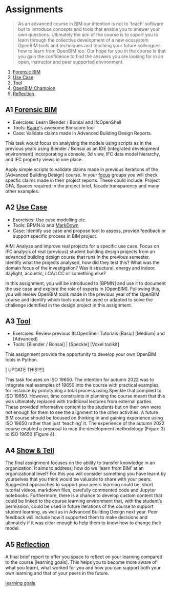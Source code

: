 # Assignments

>As an advanced course in BIM our intention is not to ‘teach’ software but to introduce concepts and tools that enable you to answer your own questions. Ultimately the aim of the course is to suport you to learn through the collective development of a new ecosystem OpenBIM tools and techniques and teaching your future colleagues how to learn from OpenBIM too.
>Our hope for you in the course is that you gain the confidence to find the answers you are looking for in an open, instructor and peer supported environment.

1. [Forensic BIM](/Assignments/A1)
2. [Use Case](/Assignments/A2)
3. [Tool](/Assignments/A3)
4. [OpenBIM Champion](/Assignments/A4)
5. [Reflection](/Assignments/A5).


## A1	[Forensic BIM](A1)
* Exercises: Learn Blender / Bonsai and IfcOpenShell
* Tools: [Kaare](https://github.com/KaareH)'s awesome Bimscore tool
* Case: Validate claims made in Advanced Building Design Reports.

This task would focus on analysing the models using scripts as in the previous years using Blender / Bonsai as an IDE (integrated development environment) incorporating a console, 3d view, IFC data model hierarchy, and IFC property views in one place.

Apply simple scripts to validate claims made in previous iteraitons of the [Advanced Building Design] course. In your [focus](/Focus/) groups you will check specfic claims made in their project reports. These could include: Project GFA, Spaces required in the project brief, facade transparency and many other examples. 

## A2	[Use Case](A2)
* Exercises: Use case modelling etc.
* Tools: BPMN.io and [MarkDown](/Concepts/Markdown)
* Case: Identify use case and propose tool to assess, provide feedback or support specific process in BIM project.

AIM: Analyze and improve real projects for a specific use case.
Focus on IFC analysis of real (previous) student building design projects from an advanced building design course that runs in the previous semester. Identify what the projects analysed, how did they test this? What was the domain focus of the investigation? Was it structural, energy and indoor, daylight, acoustic, LCA/LCC or something else? 

In this assignment, you will be introduced to [BPMN] and use it to document the use case and explore the role of experts in [OpenBIM]. Following this, you will review OpenBIM tools made in the previous year of the OpenBIM course and identify which tools could be used or adapted to solve the challenge identified in the design project in this assignment.

## A3	[Tool](A3)
* Exercises: Review previous IfcOpenShell Tutorials [Basic] [Medium] and [Advanced]
* Tools: [Blender / Bonsai] | [Speckle] [Voxel toolkit]

This assignment provide the opportunity to develop your own OpenBIM tools in Python.

[ UPDATE THIS!!!!]

This task focuses on ISO 19650. The intention for autumn 2022 was to integrate real examples of 19650 into the course with practical examples, for instance by prototyping a total process using Speckle that complied to ISO 19650. However, time constraints in planning the course meant that this was ultimately replaced with traditional lectures from external parties. These provided informative content to the students but on their own were not enough for them to see the alignment to the other activities. A future BIM course should be focused on thinking in and gaining experience using ISO 19650 rather than just ‘teaching’ it. The experience of the autumn 2022 course enabled a proposal to map the development methodology (Figure 3) to ISO 19650 (Figure 4).


## A4	[Show & Tell](A4)
The final assignment focuses on the ability to transfer knowledge in an organization. It aims to address; how do we ‘learn from BIM’ at an organizational level? For this you will consider something you have learnt by yourselves that you think would be valuable to share with your peers. Suggested appraoches to support your peers learning could be, short tutorial videos, markdown files, carefully commented code and Jupyter notebooks. Furthermore, there is a chance to develop custom content that could be linked to the course learning environment that, with the student’s permission, could be used in future iterations of the course to support student learning, as well as in Advanced Building Design next year. Peer feedback will include how it supported them to make decisions and ultimately if it was clear enough to help them to know how to change their model.

## A5 [Reflection](A5)
A final brief report to offer you space to reflect on your learning compared to the course [learning goals]. This helps you to become more aware of what you learnt, what worked for you and how you can support both your own learning and that of your peers in the future.

[learning goals](/LearningObjectives/)

<!-- 2023

1. [Learning From OpenBIM](/Assignments/A1)
2. [OpenBIM Modeller / Analyst](/Assignments/A2)
3. [OpenBIM Manager / Ontologist](/Assignments/A3)
4. [OpenBIM Champion](/Assignments/A4)
5. [Reflection](/Assignments/A5).

## A1	[Learning from OpenBIM](A1)
IFC Dashboard project

## A2	[OpenBIM Modeler / Analysis](A2)
AIM: Analyze and improve real projects for a specific use case.
Focus on IFC analysis of real (previous) student building design projects from an advanced building design course that runs in the previous semester. Identify what the projects analysed, how did they test this? What was the domain focus of the investigation? Was it structural, energy and indoor, daylight, acoustic, LCA/LCC or something else? They should then be introduced to BPMN and use it to document the use case and explore the role of experts in OpenBIM. Following this, the students should review OpenBIM tools made in the previous year of the OpenBIM course and identify which tools could be used or adapted to solve the problem identified in the design project in the previous part. Finally, they could check the information validity of the models against the use case requirements they identified.
### Modeler
This could include information and processes from other digital sources and platforms, i.e. 3D printing / rapid prototyping, as well as drone, mixed reality and laser scanning (Wang Liyuan et al., 2020). The main challenge here is to validate the BIM model and use current tools or tools of their own to fix issues efficiently. The model group would thoroughly check the received IFC file and fix missing or incorrect geometric and non-geometric information. This should be in collaboration with an analysis (A2B) group. Furthermore, they could develop their own models, but the emphasis in this assignment would be on maintaining, reusing and further developing existing models or sub systems (OpenBIM principle 2) for a specific disciplinary use case.
### Analyst
This task would focus on analysing the models using scripts as in the previous years using BlenderBIM as an IDE (integrated development environment) incorporating a console, 3d view, IFC data model hierarchy, and IFC property views in one place. Additionally, this assignment would provide the opportunity for the student to develop their own OpenBIM tools in Python.

## A3	[OpenBIM Manager / Ontologist](A3)
### Manager
This task focuses on ISO 19650. The intention for autumn 2022 was to integrate real examples of 19650 into the course with practical examples, for instance by prototyping a total process using Speckle that complied to ISO 19650. However, time constraints in planning the course meant that this was ultimately replaced with traditional lectures from external parties. These provided informative content to the students but on their own were not enough for them to see the alignment to the other activities. A future BIM course should be focused on thinking in and gaining experience using ISO 19650 rather than just ‘teaching’ it. The experience of the autumn 2022 course enabled a proposal to map the development methodology (Figure 3) to ISO 19650 (Figure 4).
### Ontologist
The focus of this assignment is to support the Ontologist role. This should cover both Open Linked building data and traditional classification systems.

## A4	[OpenBIM Champion](A4)
The final assignment focuses on the ability to transfer knowledge in an organization. It aims to address; how do we ‘learn from BIM’ at an organizational level? This is a new component for autumn 2023. For autumn 2023, participants will therefore have to consider how to teach what they have learnt in the process to another group of students. Ideally this would support those that choose Analysis in the 2nd assignment to learn about modelling, or for the ontologists to learn about management. Suggested tools include, short tutorial videos, markdown files, carefully commented code and Jupyter notebooks. Furthermore, there would be a chance for them to develop custom content that could be linked to in the course learning environment that, with the student’s permission, could be used in future iterations of the course to support student learning.

## A5 [Reflection](A5)

A2 and A3 have 2 options, so participants will help to evaluate and provide peer feedback on each other’s work. 

Participants will get an introductory lecture (video) to both options to support their choice (Adamu & Thorpe, 2016). In this way, the modelling groups will receive guidance from the analysis groups and provide feedback on that guidance back to them. This feedback should also include how it supported them to make decisions and ultimately if it was clear enough to help them to know how to change their model.

-->
